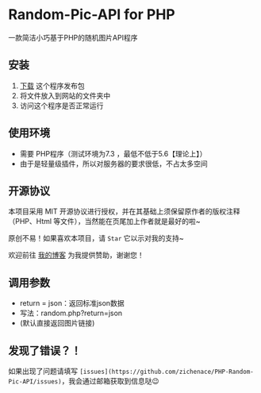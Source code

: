 # Random-Pic-API for PHP

一款简洁小巧基于PHP的随机图片API程序

## 安装

1. [下载](https://github.com/zichenace/PHP-Random-Pic-API/releases/latest) 这个程序发布包
2. 将文件放入到网站的文件夹中
3. 访问这个程序是否正常运行

## 使用环境

- 需要 PHP程序（测试环境为7.3 ，最低不低于5.6【理论上】）
- 由于是轻量级插件，所以对服务器的要求很低，不占太多空间

## 开源协议

本项目采用 MIT 开源协议进行授权，并在其基础上须保留原作者的版权注释（PHP、Html 等文件），当然能在页尾加上作者就是最好的啦~

原创不易！如果喜欢本项目，请 `Star` 它以示对我的支持~

欢迎前往 [我的博客](https://zichen.zone/donate.html) 为我提供赞助，谢谢您！

## 调用参数

- return = json：返回标准json数据
- 写法：random.php?return=json
- (默认直接返回图片链接)
  
## 发现了错误？！

如果出现了问题请填写 `[issues](https://github.com/zichenace/PHP-Random-Pic-API/issues)`，我会通过邮箱获取到信息哒😉
 

